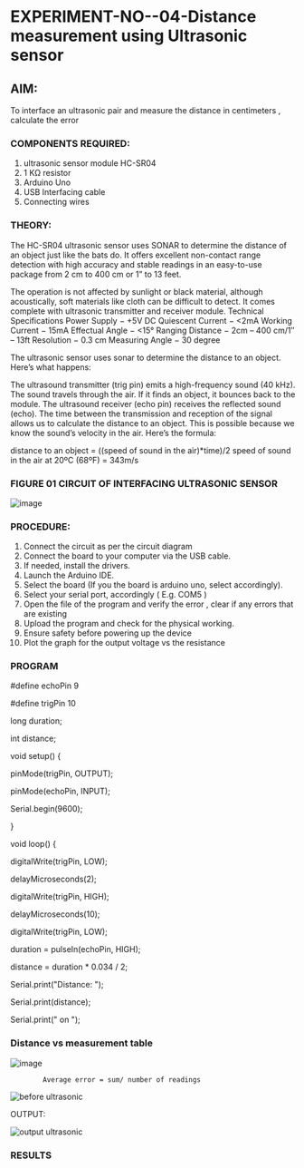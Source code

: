 # EXPERIMENT-NO--04-Distance measurement using Ultrasonic sensor

## AIM: 
To interface an ultrasonic pair and measure the distance in centimeters , calculate the error
 
### COMPONENTS REQUIRED:
1.	ultrasonic sensor module HC-SR04
2.	1 KΩ resistor 
3.	Arduino Uno 
4.	USB Interfacing cable 
5.	Connecting wires 


### THEORY: 
The HC-SR04 ultrasonic sensor uses SONAR to determine the distance of an object just like the bats do. It offers excellent non-contact range detection with high accuracy and stable readings in an easy-to-use package from 2 cm to 400 cm or 1” to 13 feet.

The operation is not affected by sunlight or black material, although acoustically, soft materials like cloth can be difficult to detect. It comes complete with ultrasonic transmitter and receiver module.
Technical Specifications
Power Supply − +5V DC
Quiescent Current − <2mA
Working Current − 15mA
Effectual Angle − <15°
Ranging Distance − 2cm – 400 cm/1″ – 13ft
Resolution − 0.3 cm
Measuring Angle − 30 degree

The ultrasonic sensor uses sonar to determine the distance to an object. Here’s what happens:

The ultrasound transmitter (trig pin) emits a high-frequency sound (40 kHz).
The sound travels through the air. If it finds an object, it bounces back to the module.
The ultrasound receiver (echo pin) receives the reflected sound (echo).
The time between the transmission and reception of the signal allows us to calculate the distance to an object. This is possible because we know the sound’s velocity in the air. Here’s the formula:

distance to an object = ((speed of sound in the air)*time)/2
speed of sound in the air at 20ºC (68ºF) = 343m/s

### FIGURE 01 CIRCUIT OF INTERFACING ULTRASONIC SENSOR 


![image](https://user-images.githubusercontent.com/36288975/166430594-5adb4ca9-5a42-4781-a7e6-7236b3766a85.png)



### PROCEDURE:
1.	Connect the circuit as per the circuit diagram 
2.	Connect the board to your computer via the USB cable.
3.	If needed, install the drivers.
4.	Launch the Arduino IDE.
5.	Select the board (If you the board is arduino uno, select accordingly).
6.	Select your serial port, accordingly ( E.g. COM5 )
7.	Open the file of the program  and verify the error , clear if any errors that are existing 
8.	Upload the program and check for the physical working. 
9.	Ensure safety before powering up the device 
10.	Plot the graph for the output voltage vs the resistance 


### PROGRAM 


#define echoPin 9

#define trigPin 10

long duration;

int distance;

void setup() {

  pinMode(trigPin, OUTPUT);
  
  pinMode(echoPin, INPUT);
  
  Serial.begin(9600);
  
}

void loop() {

  digitalWrite(trigPin, LOW);
  
  delayMicroseconds(2);
  
  
  digitalWrite(trigPin, HIGH);
  
  delayMicroseconds(10);
  
  digitalWrite(trigPin, LOW);
  
  
  duration = pulseIn(echoPin, HIGH);
  
  
  distance = duration * 0.034 / 2;
  
  
  Serial.print("Distance: ");
  
  Serial.print(distance);
  
  Serial.print(" on ");






### Distance vs measurement table 


			
 
			
			
			

![image](https://user-images.githubusercontent.com/36288975/190135379-52ebacd5-ccd5-460f-a4cd-4d0ad1d9b179.png)

			
			
			
			
			
			Average error = sum/ number of readings 
 
![before ultrasonic](https://github.com/Anusharonselva/Experiment--04-Interfacing-digital-output-with-arduino-ultrasonic-sensor/assets/119405600/f7f5a244-b423-43dd-948b-8d2950dd8b44)




OUTPUT:

![output ultrasonic](https://github.com/Anusharonselva/Experiment--04-Interfacing-digital-output-with-arduino-ultrasonic-sensor/assets/119405600/de0bd5ef-3290-4666-9dd7-2e5b4ed7fa33)



### RESULTS




 
